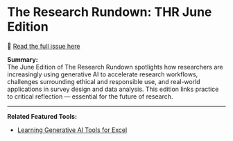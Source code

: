 # The Research Rundown: THR June Edition

🔗 [Read the full issue here](https://varna.substack.com/p/the-research-rundown-june-edition)

**Summary:**  
The June Edition of The Research Rundown spotlights how researchers are increasingly using generative AI to accelerate research workflows, challenges surrounding ethical and responsible use, and real-world applications in survey design and data analysis. This edition links practice to critical reflection — essential for the future of research.

---
**Related Featured Tools:**
- [Learning Generative AI Tools for Excel](../featured/learning-generative-ai-tools-for-excel.md)
